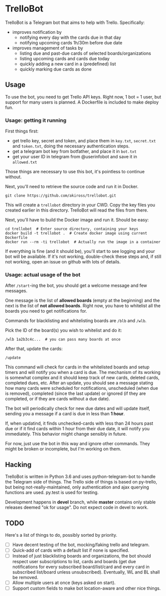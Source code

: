 # TrelloBot

TrelloBot is a Telegram bot that aims to help with Trello. Specifically:

 - improves notification by
   - notifying every day with the cards due in that day
   - notifying upcoming cards 1h/30m before due date
 - improves management of tasks by
   - listing due and past-due cards of selected boards/organizations
   - listing upcoming cards and cards due today
   - quickly adding a new card in a (predefined) list
   - quickly marking due cards as done

## Usage

To use the bot, you need to get Trello API keys. Right now, 1 bot = 1 user, but
support for many users is planned. A Dockerfile is included to make deploy fun.

### Usage: getting it running

First things first:

 - get trello key, secret and token, and place them in `key.txt`, `secret.txt`
   and `token.txt`, doing the necessary authentication steps.
 - get a telegram bot key from botfather, and place it in `bot.txt`
 - get your user ID in telegram from @userinfobot and save it in `allowed.txt`

Those things are necessary to use this bot, it's pointless to continue without.

Next, you'll need to retrieve the source code and run it in Docker.

    git clone https://github.com/akiross/trellobot.git

This will create a `trellobot` directory in your CWD. Copy the key files you
created earlier in this directory. TrelloBot will read the files from there.

Next, you'll have to build the Docker image and run it. Should be easy:

    cd trellobot  # Enter source directory, containing your keys
	docker build -t trellobot .  # Create docker image using current Dockerfile
	docker run --rm -ti trellobot  # Actually run the image in a container

If everything is fine (and it should be), you'll start to see logging and your
bot will be available. If it's not working, double-check these steps and, if
still not working, open an issue on github with lots of details.

### Usage: actual usage of the bot

After `/start`-ing the bot, you should get a welcome message and few messages.

One message is the list of **allowed boards** (empty at the beginning) and the
next is the list of **not allowed boards**. Right now, you have to whitelist
all the boards you need to get notifications for.

Commands for blacklisting and whitelisting boards are `/blb` and `/wlb`.

Pick the ID of the board(s) you wish to whitelist and do it:

    /wlb 1a2b3c4c...  # you can pass many boards at once

After that, update the cards:

    /update

This command will check for cards in the whitelisted boards and setup timers
and will notify you when a card is due. The mechanism of its working is
somewhat complex and it should keep track of new cards, deleted cards,
completed dues, etc. After an update, you should see a message stating how many
cards were scheduled for notifications, unscheduled (when due is removed), 
completed (since the last update) or ignored (if they are completed, or if they
are cards without a due date).

The bot will periodically check for new due dates and will update itself,
sending you a message if a card is due in less than **1 hour**.

If, when updatind, it finds unchecked-cards with less than 24 hours past due
or if it find cards within 1 hour from their due date, it will notify you
immediately. This behavior might change sensibly in future.

For now, just use the bot in this way and ignore other commands. They might be
broken or incomplete, but I'm working on them.

## Hacking

TrelloBot is written in Python 3.6 and uses python-telegram-bot to handle the
Telegram side of things. The Trello side of things is based on py-trello, but
being not-really-maintained, only authentication and ajax querying functions
are used. py.test is used for testing.

Development happens in **devel** branch, while **master** contains only stable
releases deemed "ok for usage". Do not expect code in devel to work.

##  TODO

Here's a list of things to do, possibly sorted by priority.

 -[ ] Have decent testing of the bot, mocking/faking trello and telegram.
 -[ ] Quick-add of cards with a default list if none is specified.
 -[ ] Instead of just blacklisting boards and organizations, the bot should
      respect user subscriptions to list, cards and boards (get due
	  notifications for every subscribed board/list/card and every card in
	  subscribed list/board unless unsubscribed). Eventually, WL and BL shall
	  be removed.
 -[ ] Allow multiple users at once (keys asked on start).
 -[ ] Support custom fields to make bot location-aware and other nice things.
